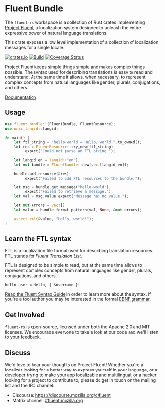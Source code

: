 # Fluent Bundle

The `fluent-rs` workspace is a collection of Rust crates implementing [Project Fluent][],
a localization system designed to unleash the entire expressive power of natural language translations.

This crate exposes a low level implementation of a collection of localization messages for a single locale.

[![crates.io](https://img.shields.io/crates/v/fluent-bundle.svg)](https://crates.io/crates/fluent-bundle)
[![Build](https://github.com/projectfluent/fluent-rs/actions/workflows/test.yaml/badge.svg)](https://github.com/projectfluent/fluent-rs/actions/workflows/test.yaml)
[![Coverage Status](https://coveralls.io/repos/github/projectfluent/fluent-rs/badge.svg?branch=main)](https://coveralls.io/github/projectfluent/fluent-rs?branch=main)

Project Fluent keeps simple things simple and makes complex things possible.
The syntax used for describing translations is easy to read and understand.  At
the same time it allows, when necessary, to represent complex concepts from
natural languages like gender, plurals, conjugations, and others.

[Documentation][]

[Project Fluent]: https://projectfluent.org
[Documentation]: https://docs.rs/fluent/

Usage
-----

```rust
use fluent_bundle::{FluentBundle, FluentResource};
use unic_langid::langid;

fn main() {
    let ftl_string = "hello-world = Hello, world!".to_owned();
    let res = FluentResource::try_new(ftl_string)
        .expect("Could not parse an FTL string.");

    let langid_en = langid!("en");
    let mut bundle = FluentBundle::new(vec![langid_en]);

    bundle.add_resource(&res)
        .expect("Failed to add FTL resources to the bundle.");

    let msg = bundle.get_message("hello-world")
        .expect("Failed to retrieve a message.");
    let val = msg.value.expect("Message has no value.");

    let mut errors = vec![];
    let value = bundle.format_pattern(val, None, &mut errors);

    assert_eq!(&value, "Hello, world!");
}
```


Learn the FTL syntax
--------------------

FTL is a localization file format used for describing translation resources.
FTL stands for _Fluent Translation List_.

FTL is designed to be simple to read, but at the same time allows to represent
complex concepts from natural languages like gender, plurals, conjugations, and
others.

    hello-user = Hello, { $username }!

[Read the Fluent Syntax Guide][] in order to learn more about the syntax.  If
you're a tool author you may be interested in the formal [EBNF grammar][].

[Read the Fluent Syntax Guide]: http://projectfluent.org/fluent/guide/
[EBNF grammar]: https://github.com/projectfluent/fluent/tree/master/spec


Get Involved
------------

`fluent-rs` is open-source, licensed under both the Apache 2.0 and MIT licenses.  We
encourage everyone to take a look at our code and we'll listen to your
feedback.


Discuss
-------

We'd love to hear your thoughts on Project Fluent! Whether you're a localizer
looking for a better way to express yourself in your language, or a developer
trying to make your app localizable and multilingual, or a hacker looking for
a project to contribute to, please do get in touch on the mailing list and the
IRC channel.

 - Discourse: https://discourse.mozilla.org/c/fluent
 - Matrix channel: <a href="https://chat.mozilla.org/#/room/#fluent:mozilla.org">#fluent:mozilla.org</a>
